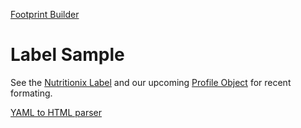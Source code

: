 [Footprint Builder](/io/template/)
# Label Sample
See the [Nutritionix Label](/data-commons/docs/food/) and our upcoming [Profile Object](/food/) for recent formating.  

[YAML to HTML parser](../parser/)
<!--
Both are generated from YAML - [View source](https://github.com/ModelEarth/io/blob/main/template/product/product-nodashes.yaml)
Data from [Building Transparency](/profile/products/)
-->